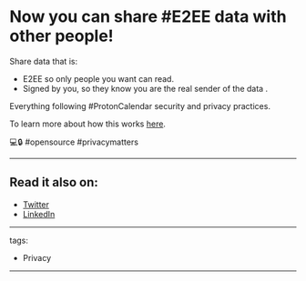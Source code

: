 # Now you can share \#E2EE data with other people!

Share data that is:

- E2EE so only people you want can read.
- Signed by you, so they know you are the real sender of the data .

Everything following \#ProtonCalendar security and privacy practices.

To learn more about how this works [here](https://bit.ly/46siX3J).

💻🔒 #opensource #privacymatters

---

## Read it also on:

- [Twitter](https://twitter.com/bruncanepa/status/1727057110582935980)
- [LinkedIn](https://www.linkedin.com/posts/bruno-canepa_e2ee-openpgp-webcryptoapi-activity-7132823893521641473-EOZj)

---

tags:

- Privacy

---
